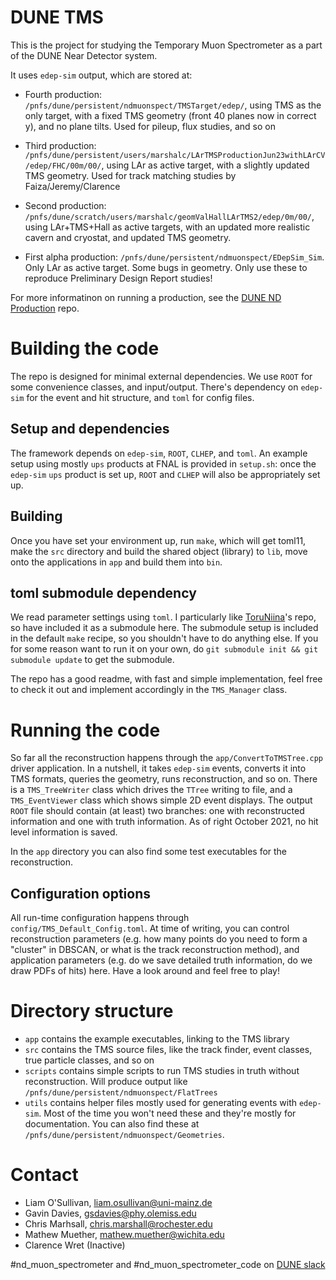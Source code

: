 # DUNE TMS
This is the project for studying the Temporary Muon Spectrometer as a part of the DUNE Near Detector system. 

It uses `edep-sim` output, which are stored at:

* Fourth production: `/pnfs/dune/persistent/ndmuonspect/TMSTarget/edep/`, using TMS as the only target, with a fixed TMS geometry (front 40 planes now in correct y), and no plane tilts. Used for pileup, flux studies, and so on

* Third production: `/pnfs/dune/persistent/users/marshalc/LArTMSProductionJun23withLArCV/edep/FHC/00m/00/`, using LAr as active target, with a slightly updated TMS geometry. Used for track matching studies by Faiza/Jeremy/Clarence

* Second production: `/pnfs/dune/scratch/users/marshalc/geomValHallLArTMS2/edep/0m/00/`, using LAr+TMS+Hall as active targets, with an updated more realistic cavern and cryostat, and updated TMS geometry.

* First alpha production: `/pnfs/dune/persistent/ndmuonspect/EDepSim_Sim`. Only LAr as active target. Some bugs in geometry. Only use these to reproduce Preliminary Design Report studies!

For more informatinon on running a production, see the [DUNE ND Production](https://github.com/DUNE/ND_Production) repo.

# Building the code
The repo is designed for minimal external dependencies. We use `ROOT` for some convenience classes, and input/output. There's dependency on `edep-sim` for the event and hit structure, and `toml` for config files.

## Setup and dependencies
The framework depends on `edep-sim`, `ROOT`, `CLHEP`, and `toml`. An example setup using mostly `ups` products at FNAL is provided in `setup.sh`: once the `edep-sim` `ups` product is set up, `ROOT` and `CLHEP` will also be appropriately set up.

## Building
Once you have set your environment up, run `make`, which will get toml11, make the `src` directory and build the shared object (library) to `lib`, move onto the applications in `app` and build them into `bin`.

## toml submodule dependency
We read parameter settings using `toml`. I particularly like [ToruNiina](https://github.com/ToruNiina/toml11/)'s repo, so have included it as a submodule here. The submodule setup is included in the default `make` recipe, so you shouldn't have to do anything else. If you for some reason want to run it on your own, do `git submodule init && git submodule update` to get the submodule.

The repo has a good readme, with fast and simple implementation, feel free to check it out and implement accordingly in the `TMS_Manager` class.

# Running the code
So far all the reconstruction happens through the `app/ConvertToTMSTree.cpp` driver application. In a nutshell, it takes `edep-sim` events, converts it into TMS formats, queries the geometry, runs reconstruction, and so on. There is a `TMS_TreeWriter` class which drives the `TTree` writing to file, and a `TMS_EventViewer` class which shows simple 2D event displays. The output `ROOT` file should contain (at least) two branches: one with reconstructed information and one with truth information. As of right October 2021, no hit level information is saved.

In the `app` directory you can also find some test executables for the reconstruction.

## Configuration options
All run-time configuration happens through `config/TMS_Default_Config.toml`. At time of writing, you can control reconstruction parameters (e.g. how many points do you need to form a "cluster" in DBSCAN, or what is the track reconstruction method), and application parameters (e.g. do we save detailed truth information, do we draw PDFs of hits) here. Have a look around and feel free to play!

# Directory structure
* `app` contains the example executables, linking to the TMS library
* `src` contains the TMS source files, like the track finder, event classes, true particle classes, and so on
* `scripts` contains simple scripts to run TMS studies in truth without reconstruction. Will produce output like `/pnfs/dune/persistent/ndmuonspect/FlatTrees`
* `utils` contains helper files mostly used for generating events with `edep-sim`. Most of the time you won't need these and they're mostly for documentation. You can also find these at `/pnfs/dune/persistent/ndmuonspect/Geometries`.

# Contact
* Liam O'Sullivan, [liam.osullivan@uni-mainz.de](mailto:liam.osullivan@uni-mainz.de)
* Gavin Davies, [gsdavies@phy.olemiss.edu](mailto:gsdavies@phy.olemiss.edu)
* Chris Marhsall, [chris.marshall@rochester.edu](mailto:chris.marshall@rochester.edu)
* Mathew Muether, [mathew.muether@wichita.edu](mailto:mathew.muether@wichita.edu)
* Clarence Wret (Inactive)
  
#nd\_muon\_spectrometer and #nd\_muon\_spectrometer\_code on [DUNE slack](https://dunescience.slack.com/)
